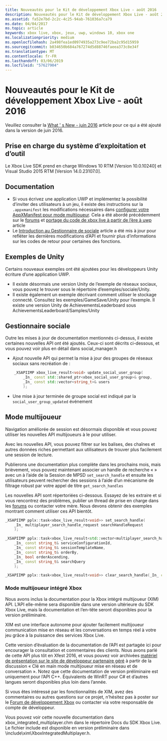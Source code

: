 ```yaml
---
title: Nouveautés pour le Kit de développement Xbox Live - août 2016
description: Nouveautés pour le Kit de développement Xbox Live - août 2016
ms.assetid: fa52e7bd-2c2c-4c25-94ab-761036a7ca79
ms.date: 04/04/2017
ms.topic: article
keywords: xbox live, xbox, jeux, uwp, windows 10, xbox one
ms.localizationpriority: medium
ms.openlocfilehash: 2a498fea1ed0974935a273c9ee72ba2c95d15959
ms.sourcegitcommit: b034650b684a767274d5d88746faeea373c8e34f
ms.translationtype: MT
ms.contentlocale: fr-FR
ms.lasthandoff: 03/06/2019
ms.locfileid: "57627904"
---
```

# <a name="whats-new-for-the-xbox-live-sdk---august-2016"></a>Nouveautés pour le Kit de développement Xbox Live - août 2016

Veuillez consulter la [What ' s New - juin 2016](1606-whats-new.md) article pour ce qui a été ajouté dans la version de juin 2016.

## <a name="os-and-tool-support"></a>Prise en charge du système d’exploitation et d’outil
Le Xbox Live SDK prend en charge Windows 10 RTM [Version 10.0.10240] et Visual Studio 2015 RTM [Version 14.0.23107.0].

## <a name="documentation"></a>Documentation
- Si vous écrivez une application UWP et implémentez la possibilité d’inviter des utilisateurs à un jeu, il existe des instructions sur la ```.appxmanifest``` les modifications nécessaires dans [configurer votre AppXManifest pour mode multijoueur](../multiplayer/service-configuration/configure-your-appxmanifest-for-multiplayer.md).  Cela a été abordé précédemment sur le [forums](https://forums.xboxlive.com) et [portage du code de xbox live à partir de l’ère à uwp](../using-xbox-live/porting-xbox-live-code-from-xdk-to-uwp.md) article
- Le [Introduction au Gestionnaire de sociale](../social-platform/intro-to-social-manager.md) article a été mis à jour pour refléter les dernières modifications d’API et fournir plus d’informations sur les codes de retour pour certaines des fonctions.

## <a name="unity-samples"></a>Exemples de Unity
Certains nouveaux exemples ont été ajoutées pour les développeurs Unity écriture d’une application UWP.
- Il existe désormais une version Unity de l’exemple de réseaux sociaux, vous pouvez le trouver sous le répertoire d’exemples/sociale/Unity.
- Il existe également un exemple décrivant comment utiliser le stockage connecté.  Consultez les exemples/GameSave/Unity pour l’exemple.
Il existe une version Unity de AchievementsLeaderboard sous AchievementsLeaderboard/Samples/Unity

## <a name="social-manager"></a>Gestionnaire sociale
Outre les mises à jour de documentation mentionnés ci-dessus, il existe certaines nouvelles API ont été ajoutés.  Ceux-ci sont décrits ci-dessous, et vous pouvez voir plus en détail dans social_manager.h

- Ajout nouvelle API qui permet la mise à jour des groupes de réseaux sociaux sans recréation de :

```cpp
    _XSAPIIMP xbox_live_result<void> update_social_user_group(
        _In_ const std::shared_ptr<xbox_social_user_group>& group,
        _In_ const std::vector<string_t>& users
        );
```
- Une mise à jour terminée de groupe social est indiqué par la ```social_user_group_updated``` événement


## <a name="multiplayer"></a>Mode multijoueur
Navigation améliorée de session est désormais disponible et vous pouvez utiliser les nouvelles API multijoueurs à le pour utiliser.

Avec les nouvelles API, vous pouvez filtrer sur les balises, des chaînes et autres données riches permettant aux utilisateurs de trouver plus facilement une session de lecture.

Publierons une documentation plus complète dans les prochains mois, mais brièvement, vous pouvez maintenant associer un handle de recherche « » avec un à l’aide de la Session de MPSD ```set_search_handle``` et ensuite les utilisateurs peuvent rechercher des sessions à l’aide d’un mécanisme de filtrage robust par votre appel de titre ```get_search_handles```

Les nouvelles API sont répertoriées ci-dessous.  Essayez de les extraire et si vous rencontrez des problèmes, publier un thread de prise en charge dans les [forums](https://forums.xboxlive.com) ou contacter votre mère.  Nous devons obtenir des exemples montrant comment utiliser ces API bientôt.

```cpp
_XSAPIIMP pplx::task<xbox_live_result<void>> set_search_handle(
    _In_ multiplayer_search_handle_request searchHandleRequest
    );
```

```cpp
_XSAPIIMP pplx::task<xbox_live_result<std::vector<multiplayer_search_handle_details>>> get_search_handles(
    _In_ const string_t& serviceConfigurationId,
    _In_ const string_t& sessionTemplateName,
    _In_ const string_t& orderBy,
    _In_ bool orderAscending,
    _In_ const string_t& searchQuery
    );
```

```cpp
_XSAPIIMP pplx::task<xbox_live_result<void>> clear_search_handle(_In_ const string_t& handleId);
```

### <a name="xbox-integrated-multiplayer"></a>Mode multijoueur intégré Xbox

Nous avons inclus la documentation pour la Xbox intégré multijoueur (XIM) API.  L’API elle-même sera disponible dans une version ultérieure du SDK Xbox Live, mais la documentation et l’en-tête seront disponibles pour la version préliminaire.

XIM est une interface autonome pour ajouter facilement multijoueur communication mise en réseau et les conversations en temps réel à votre jeu grâce à la puissance des services Xbox Live.

Cette version d’évaluation de la documentation de l’API est partagée ici pour encourager la consultation et commentaires des clients. Nous avons parlé de cette API plus tôt en Xfest 2016, et vous pouvez voir archivées [matériel de présentation sur le site de développeur partenaire géré](https://developer.xboxlive.com/en-us/platform/documentlibrary/events/Pages/Xfest2016.aspx) à partir de la discussion « Clé en main mode multijoueur mise en réseau et de conversation ». Notez que cette documentation de version préliminaire est uniquement pour l’API C++. Équivalents de WinRT pour C# et d’autres langues seront disponibles plus loin dans l’année.

Si vous êtes intéressé par les fonctionnalités de XIM, avez des commentaires ou autres questions sur ce projet, n’hésitez pas à poster sur le [Forum de développement Xbox](https://forums.xboxlive.com/) ou contacter via votre responsable de compte de développeur.

Vous pouvez voir cette nouvelle documentation dans xbox_integrated_multiplayer.chm dans le répertoire Docs du SDK Xbox Live.  Le fichier include est disponible en version préliminaire dans \include\xim\XboxIntegratedMultiplayer.h.  

